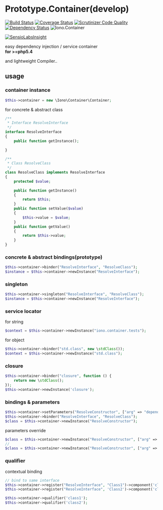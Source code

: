 # Prototype.Container(develop)
[![Build Status](http://img.shields.io/travis/ytake/proto-container/develop.svg?style=flat-square)](https://travis-ci.org/ytake/proto-container)
[![Coverage Status](http://img.shields.io/coveralls/ytake/proto-container/develop.svg?style=flat-square)](https://coveralls.io/r/ytake/proto-container?branch=develop)
[![Scrutinizer Code Quality](http://img.shields.io/scrutinizer/g/ytake/proto-container.svg?style=flat-square)](https://scrutinizer-ci.com/g/ytake/proto-container/?branch=develop)
[![Dependency Status](https://www.versioneye.com/user/projects/54d0e9e83ca0840b1900003c/badge.svg?style=flat)](https://www.versioneye.com/user/projects/54d0e9e83ca0840b1900003c)
![Iono.Container](http://img.shields.io/badge/prototype-container-black.svg?style=flat-square)  

[![SensioLabsInsight](https://insight.sensiolabs.com/projects/d8a4459f-1af6-4bd6-b5f0-6b70693d6a44/big.png)](https://insight.sensiolabs.com/projects/d8a4459f-1af6-4bd6-b5f0-6b70693d6a44)

easy dependency injection / service container  
**for >=php5.4**

and lightweight Compiler..

## usage

### container instance
```php
$this->container = new \Iono\Container\Container;
```

for concrete & abstract class
```php
/**
 * Interface ResolveInterface
 */
interface ResolveInterface
{
    public function getInstance();
    
}

/**
 * Class ResolveClass
 */
class ResolveClass implements ResolveInterface
{
    protected $value;
    
    public function getInstance()
    {
        return $this;
    }
    public function setValue($value)
    {
        $this->value = $value;
    }
    public function getValue()
    {
        return $this->value;
    }
}
```

### concrete & abstract bindings(prototype)

```php
$this->container->binder("ResolveInterface", "ResolveClass");
$instance = $this->container->newInstance("ResolveInterface");
```

### singleton
```php
$this->container->singleton("ResolveInterface", "ResolveClass");
$instance = $this->container->newInstance("ResolveInterface");
```

### service locator
for string
```php
$context = $this->container->newInstance("iono.container.tests");
```
for object
```php
$this->container->binder("std.class", new \stdClass());
$context = $this->container->newInstance("std.class");
```

### closure

```php
$this->container->binder("closure", function () {
    return new \stdClass();
});
$this->container->newInstance('closure');
```

### bindings & parameters

```php
$this->container->setParameters("ResolveConstructor", ["arg" => "dependency2"]);
$this->container->binder("ResolveInterface", "ResolveClass");
$class = $this->container->newInstance("ResolveConstructor");
```
parameters override
```php
$class = $this->container->newInstance("ResolveConstructor", ["arg" => "dependency3"]);
//
$class = $this->container->newInstance("ResolveConstructor", ["arg" => $this->container->newInstance("stdclass")]);
```

### qualifier
contextual binding
```php
// bind to same interface
$this->container->register("ResolveInterface", "Class1")->component('class1');
$this->container->register("ResolveInterface", 'Class2')->component('class2');

$this->container->qualifier('class1');
$this->container->qualifier('class2');
```
